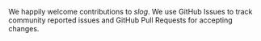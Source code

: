 We happily welcome contributions to *slog*. We use GitHub Issues to track community reported issues and GitHub Pull Requests for accepting changes.
